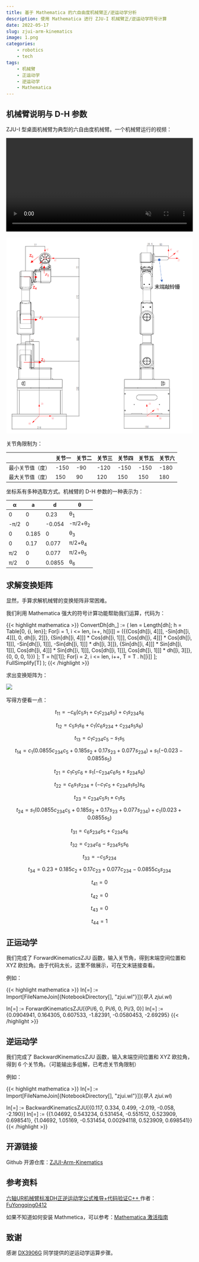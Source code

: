 ```yaml
---
title: 基于 Mathematica 的六自由度机械臂正/逆运动学分析
description: 使用 Mathematica 进行 ZJU-I 机械臂正/逆运动学符号计算
date: 2022-05-17
slug: zjui-arm-kinematics
image: 1.png
categories:
    - robotics
    - tech
tags:
    - 机械臂
    - 正运动学
    - 逆运动学
    - Mathematica
---
```


## 机械臂说明与 D-H 参数

ZJU-I 型桌面机械臂为典型的六自由度机械臂。一个机械臂运行的视频：

<video width=100% controls muted>
    <source src="1.mp4" type="video/mp4">
    您的浏览器不支持 HTML5 video 标签。
    Your browser does not support the video tag.  
</video>

![](2.png)

关节角限制为：

| | 关节一 | 关节二 | 关节三 | 关节四 | 关节五 | 关节六 |
| ---- | ----- | ----- | ----- | ----- | ----- | ----- |
| 最小关节值（度） | -150 | -90 | -120 | -150 | -150 | -180 |
| 最大关节值（度） | 150 | 90 | 120 | 150 | 150 | 180 |

坐标系有多种选取方式。机械臂的 D-H 参数的一种表示为：

| α    | a     | d      | θ                  |
| ---- | ----- | ------ | ------------------ |
| 0    | 0     | 0.23   | θ<sub>1</sub>      |
| -π/2 | 0     | -0.054 | -π/2+θ<sub>2</sub> |
| 0    | 0.185 | 0      | θ<sub>3</sub>      |
| 0    | 0.17  | 0.077  | π/2+θ<sub>4</sub>  |
| π/2  | 0     | 0.077  | π/2+θ<sub>5</sub>  |
| π/2  | 0     | 0.0855 | θ<sub>6</sub>      |

## 求解变换矩阵

显然，手算求解机械臂的变换矩阵非常困难。

我们利用 Mathematica 强大的符号计算功能帮助我们运算，代码为：

{{< highlight mathematica >}}
ConvertDh[dh_] :=
    (
        len = Length[dh];
        h = Table[0, {i, len}];
        For[i = 1, i <= len, i++,
            h[[i]] = ({{Cos[dh[[i, 4]]], -Sin[dh[[i, 4]]], 0, dh[[i, 
                2]]}, {Sin[dh[[i, 4]]] * Cos[dh[[i, 1]]], Cos[dh[[i, 4]]] * Cos[dh[[i,
                 1]]], -Sin[dh[[i, 1]]], -Sin[dh[[i, 1]]] * dh[[i, 3]]}, {Sin[dh[[i, 
                4]]] * Sin[dh[[i, 1]]], Cos[dh[[i, 4]]] * Sin[dh[[i, 1]]], Cos[dh[[i,
                 1]]], Cos[dh[[i, 1]]] * dh[[i, 3]]}, {0, 0, 0, 1}})
        ];
        T = h[[1]];
        For[i = 2, i <= len, i++,
            T = T . h[[i]]
        ];
        FullSimplify[T]
    );
{{< /highlight >}}

求出变换矩阵为：

![](https://latex.codecogs.com/svg.image?\left[\begin{array}{cccc}-c_{6}\left(c_{5}&space;s_{1}&plus;c_{1}&space;c_{234}&space;s_{5}\right)&plus;c_{1}&space;s_{234}&space;s_{6}&space;&&space;c_{5}&space;s_{1}&space;s_{6}&plus;c_{1}\left(c_{6}&space;s_{234}&plus;c_{234}&space;s_{5}&space;s_{6}\right)&space;&&space;c_{1}&space;c_{234}&space;c_{5}-s_{1}&space;s_{5}&space;&&space;c_{1}\left(0.0855&space;c_{234}&space;c_{5}&plus;0.185&space;s_{2}&plus;0.17&space;s_{23}&plus;0.077&space;s_{234}\right)&plus;s_{1}\left(-0.023-0.0855&space;s_{5}\right)&space;\\c_{1}&space;c_{5}&space;c_{6}&plus;s_{1}\left(-c_{234}&space;c_{6}&space;s_{5}&plus;s_{234}&space;s_{6}\right)&space;&&space;c_{6}&space;s_{1}&space;s_{234}&plus;\left(-c_{1}&space;c_{5}&plus;c_{234}&space;s_{1}&space;s_{5}\right)&space;s_{6}&space;&&space;c_{234}&space;c_{5}&space;s_{1}&plus;c_{1}&space;s_{5}&space;&&space;s_{1}\left(0.0855&space;c_{234}&space;c_{5}&plus;0.185&space;s_{2}&plus;0.17&space;s_{23}&plus;0.077&space;s_{234}\right)&plus;c_{1}\left(0.023&plus;0.0855&space;s_{5}\right)&space;\\c_{6}&space;s_{234}&space;s_{5}&plus;c_{234}&space;s_{6}&space;&&space;c_{234}&space;c_{6}-s_{234}&space;s_{5}&space;s_{6}&space;&&space;-c_{5}&space;s_{234}&space;&&space;0.23&plus;0.185&space;c_{2}&plus;0.17&space;c_{23}&plus;0.077&space;c_{234}-0.0855&space;c_{5}&space;s_{234}&space;\\0&space;&&space;0&space;&&space;0&space;&&space;1\end{array}\right])

写得方便看一点：

$$ t_{11} = -c_{6}\left(c_{5} s_{1}+c_{1} c_{234} s_{5}\right)+c_{1} s_{234} s_{6} $$

$$ t_{12} = c_{5} s_{1} s_{6}+c_{1}\left(c_{6} s_{234}+c_{234} s_{5} s_{6}\right) $$

$$ t_{13} = c_{1} c_{234} c_{5}-s_{1} s_{5} $$

$$ t_{14} = c_{1}\left(0.0855 c_{234} c_{5}+0.185 s_{2}+0.17 s_{23}+0.077 s_{234}\right)+s_{1}\left(-0.023-0.0855 s_{5}\right) $$

$$ t_{21} = c_{1} c_{5} c_{6}+s_{1}\left(-c_{234} c_{6} s_{5}+s_{234} s_{6}\right) $$

$$ t_{22} = c_{6} s_{1} s_{234}+\left(-c_{1} c_{5}+c_{234} s_{1} s_{5}\right) s_{6} $$

$$ t_{23} = c_{234} c_{5} s_{1}+c_{1} s_{5} $$

$$ t_{24} = s_{1}\left(0.0855 c_{234} c_{5}+0.185 s_{2}+0.17 s_{23}+0.077 s_{234}\right)+c_{1}\left(0.023+0.0855 s_{5}\right) $$

$$ t_{31} = c_{6} s_{234} s_{5}+c_{234} s_{6} $$

$$ t_{32} = c_{234} c_{6}-s_{234} s_{5} s_{6} $$

$$ t_{33} = -c_{5} s_{234} $$

$$ t_{34} = 0.23+0.185 c_{2}+0.17 c_{23}+0.077 c_{234}-0.0855 c_{5} s_{234} $$

$$ t_{41} = 0 $$

$$ t_{42} = 0 $$

$$ t_{43} = 0 $$

$$ t_{44} = 1 $$

## 正运动学

我们完成了 ForwardKinematicsZJU 函数，输入关节角，得到末端空间位置和 XYZ 欧拉角。由于代码太长，这里不做展示，可在文末链接查看。

例如：

{{< highlight mathematica >}}
In[=] := Import[FileNameJoin[{NotebookDirectory[], "zjui.wl"}]](*导入 zjui.wl*)

In[=] := ForwardKinematicsZJU[{Pi/6, 0, Pi/6, 0, Pi/3, 0}]
In[=] := {0.0904941, 0.164305, 0.607533, -1.82391, -0.0580453, -2.69295}
{{< /highlight >}}

## 逆运动学

我们完成了 BackwardKinematicsZJU 函数，输入末端空间位置和 XYZ 欧拉角，得到 6 个关节角。（可能输出多组解，已考虑关节角限制）

例如：

{{< highlight mathematica >}}
In[=] := Import[FileNameJoin[{NotebookDirectory[], "zjui.wl"}]](*导入 zjui.wl*)

In[=] := BackwardKinematicsZJU[{0.117, 0.334, 0.499, -2.019, -0.058, -2.190}]
In[=] := {{1.04692, 0.543234, 0.531454, -0.551512, 0.523909, 0.698541}, {1.04692, 1.05169, -0.531454, 0.00294118, 0.523909, 0.698541}}
{{< /highlight >}}

## 开源链接

Github 开源仓库：[ZJUI-Arm-Kinematics](https://github.com/Mythologyli/ZJUI-Arm-Kinematics)

## 参考资料

[六轴UR机械臂标准DH正逆运动学公式推导+代码验证C++
](https://blog.csdn.net/sinat_32804425/article/details/122125911) 作者：[FuYongqing0412](https://blog.csdn.net/sinat_32804425?type=blog)

如果不知道如何安装 Mathmetica，可以参考：[Mathematica 激活指南
](https://tiebamma.github.io/InstallTutorial/)

## 致谢

感谢 [DX3906G](https://github.com/DX3906G) 同学提供的逆运动学运算步骤。